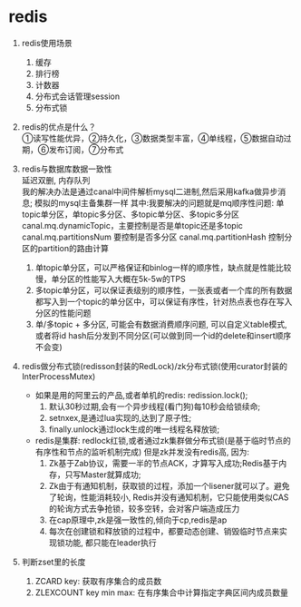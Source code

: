 # redis
1. redis使用场景
   1. 缓存
   2. 排行榜
   3. 计数器
   4. 分布式会话管理session
   5. 分布式锁
2. redis的优点是什么？  
   ①读写性能优异，②持久化，③数据类型丰富，④单线程，⑤数据自动过期，⑥发布订阅，⑦分布式
3. redis与数据库数据一致性  
   延迟双删, 内存队列  
   我的解决办法是通过canal中间件解析mysql二进制,然后采用kafka做异步消息;
   模拟的mysql主备集群一样
   其中:我要解决的问题就是mq顺序性问题: 单topic单分区，单topic多分区、多topic单分区、多topic多分区
   canal.mq.dynamicTopic，主要控制是否是单topic还是多topic
   canal.mq.partitionsNum 要控制是否多分区
   canal.mq.partitionHash 控制分区的partition的路由计算
    1. 单topic单分区，可以严格保证和binlog一样的顺序性，缺点就是性能比较慢，单分区的性能写入大概在5k-5w的TPS
    2. 多topic单分区，可以保证表级别的顺序性，一张表或者一个库的所有数据都写入到一个topic的单分区中，可以保证有序性，针对热点表也存在写入分区的性能问题
    3. 单/多topic + 多分区, 可能会有数据消费顺序问题, 可以自定义table模式,或者将id hash后分发到不同分区(可以做到同一个id的delete和insert顺序不会变)
4. redis做分布式锁(redisson封装的RedLock)/zk分布式锁(使用curator封装的InterProcessMutex)
    - 如果是用的阿里云的产品,或者单机的redis: redission.lock();
        1. 默认30秒过期,会有一个异步线程(看门狗)每10秒会给锁续命;
        2. setnxex,是通过lua实现的,达到了原子性;
        3. finally.unlock通过lock生成的唯一线程名释放锁;
    - redis是集群:
      redlock红锁,或者通过zk集群做分布式锁(是基于临时节点的有序性和节点的监听机制完成)
      但是zk并发没有redis高, 因为:
        1. Zk基于Zab协议，需要一半的节点ACK，才算写入成功;Redis基于内存，只写Master就算成功;
        2. Zk由于有通知机制，获取锁的过程，添加一个lisener就可以了。避免了轮询，性能消耗较小, Redis并没有通知机制，它只能使用类似CAS的轮询方式去争抢锁，较多空转，会对客户端造成压力
        3. 在cap原理中,zk是强一致性的,倾向于cp,redis是ap
        4. 每次在创建锁和释放锁的过程中，都要动态创建、销毁临时节点来实现锁功能, 都只能在leader执行

5. 判断zset里的长度
   1. ZCARD key: 获取有序集合的成员数
   2. ZLEXCOUNT key min max: 在有序集合中计算指定字典区间内成员数量
   
